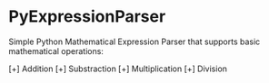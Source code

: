 # PyExpressionParser

Simple Python Mathematical Expression Parser that supports basic
mathematical operations:

[+] Addition
[+] Substraction
[+] Multiplication
[+] Division

